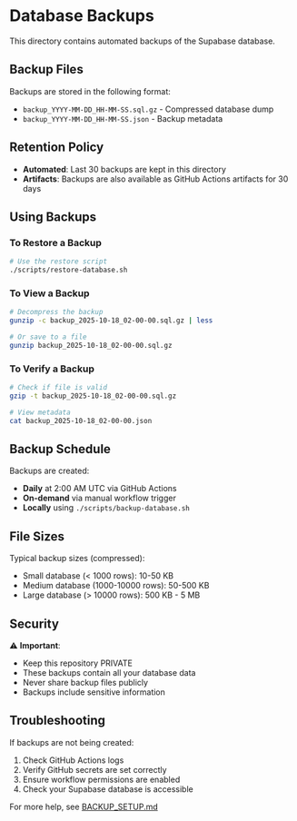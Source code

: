 # Database Backups

This directory contains automated backups of the Supabase database.

## Backup Files

Backups are stored in the following format:
- `backup_YYYY-MM-DD_HH-MM-SS.sql.gz` - Compressed database dump
- `backup_YYYY-MM-DD_HH-MM-SS.json` - Backup metadata

## Retention Policy

- **Automated**: Last 30 backups are kept in this directory
- **Artifacts**: Backups are also available as GitHub Actions artifacts for 30 days

## Using Backups

### To Restore a Backup

```bash
# Use the restore script
./scripts/restore-database.sh
```

### To View a Backup

```bash
# Decompress the backup
gunzip -c backup_2025-10-18_02-00-00.sql.gz | less

# Or save to a file
gunzip backup_2025-10-18_02-00-00.sql.gz
```

### To Verify a Backup

```bash
# Check if file is valid
gzip -t backup_2025-10-18_02-00-00.sql.gz

# View metadata
cat backup_2025-10-18_02-00-00.json
```

## Backup Schedule

Backups are created:
- **Daily** at 2:00 AM UTC via GitHub Actions
- **On-demand** via manual workflow trigger
- **Locally** using `./scripts/backup-database.sh`

## File Sizes

Typical backup sizes (compressed):
- Small database (< 1000 rows): 10-50 KB
- Medium database (1000-10000 rows): 50-500 KB
- Large database (> 10000 rows): 500 KB - 5 MB

## Security

⚠️ **Important**: 
- Keep this repository PRIVATE
- These backups contain all your database data
- Never share backup files publicly
- Backups include sensitive information

## Troubleshooting

If backups are not being created:
1. Check GitHub Actions logs
2. Verify GitHub secrets are set correctly
3. Ensure workflow permissions are enabled
4. Check your Supabase database is accessible

For more help, see [BACKUP_SETUP.md](../BACKUP_SETUP.md)
